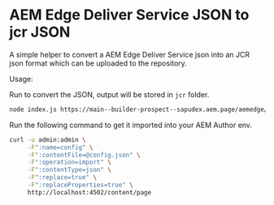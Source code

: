 # AEM Edge Deliver Service JSON to jcr JSON

A simple helper to convert a AEM Edge Deliver Service json into an JCR json format which can be uploaded to the repository.

Usage:

Run to convert the JSON, output will be stored in `jcr` folder.

```bash
node index.js https://main--builder-prospect--sapudex.aem.page/aemedge/tagging-contenthub.json
```

Run the following command to get it imported into your AEM Author env.

```bash
curl -u admin:admin \
     -F":name=config" \
     -F":contentFile=@config.json" \
     -F":operation=import" \
     -F":contentType=json" \
     -F":replace=true" \
     -F":replaceProperties=true" \
     http://localhost:4502/content/page
```
